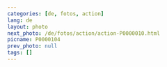 ```yaml
---
categories: [de, fotos, action]
lang: de
layout: photo
next_photo: /de/fotos/action/action-P0000010.html
picname: P0000104
prev_photo: null
tags: []
---
```

